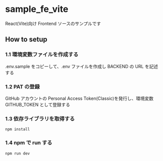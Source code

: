 # sample_fe_vite

React(Vite)向け Frontend ソースのサンプルです

## How to setup

### 1.1 環境変数ファイルを作成する

.env.sample をコピーして、.env ファイルを作成し BACKEND の URL を記述する

### 1.2 PAT の登録

GitHub アカウントの Personal Access Token(Classic)を発行し、環境変数 GITHUB_TOKEN として登録する

### 1.3 依存ライブラリを取得する

```
npm install
```

### 1.4 npm で run する

```
npm run dev
```
